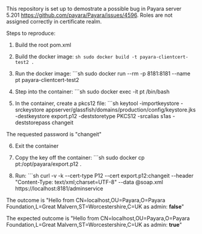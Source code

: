This repository is set up to demostrate a possible bug in Payara server 5.201 https://github.com/payara/Payara/issues/4596. Roles are not assigned correctly in certificate realm. 

Steps to reproduce: 

1. Build the root pom.xml

2. Build the docker image: ```sh sudo docker build -t payara-clientcert-test2 .```

3. Run the docker image: ```sh sudo docker run --rm -p 8181:8181 --name pt payara-clientcert-test2

4. Step into the container: ```sh sudo docker exec -it pt /bin/bash

5. In the container, create a pkcs12 file: ```sh keytool -importkeystore -srckeystore appserver/glassfish/domains/production/config/keystore.jks -destkeystore export.p12 -deststoretype PKCS12 -srcalias s1as -deststorepass changeit

The requested password is "changeit"

6. Exit the container

7. Copy the key off the container: ```sh sudo docker cp pt:/opt/payara/export.p12 .

8. Run: ```sh curl -v -k --cert-type P12 --cert export.p12:changeit --header "Content-Type: text/xml;charset=UTF-8" --data @soap.xml https://localhost:8181/adminservice

The outcome is "Hello from CN=localhost,OU=Payara,O=Payara Foundation,L=Great Malvern,ST=Worcestershire,C=UK as admin: **false**"

The expected outcome is "Hello from CN=localhost,OU=Payara,O=Payara Foundation,L=Great Malvern,ST=Worcestershire,C=UK as admin: **true**" 

